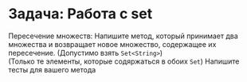 # Задача: Работа с set

Пересечение множеств: Напишите метод, который принимает два множества и возвращает новое множество, содержащее их 
пересечение. (Допустимо взять `Set<String>`)  
(Только те элементы, которые содяржаться в обоих `Set`)
Напишите тесты для вашего метода

